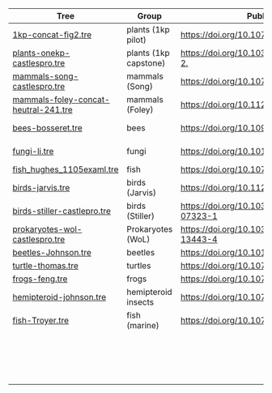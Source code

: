 | Tree                                       | Group  | Publication                             | n   | Comments                                                               |
|--------------------------------------------|--------|-----------------------------------------|-----|------------------------------------------------------------------------|
| [1kp-concat-fig2.tre](1kp-concat-fig2.tre) | plants (1kp pilot) | <https://doi.org/10.1073/pnas.1323926111> | 103 | The `FNA2AA.trim50genes50sites.no3rd.partitioned.gamma.final.tre` tree |
| [plants-onekp-castlespro.tre](plants-onekp-castlespro.tre)| plants (1kp capstone) | <https://doi.org/10.1038/s41586-019-1693-2.> | 1178 |                                                                        |
| [mammals-song-castlespro.tre](mammals-song-castlespro.tre)|  mammals (Song)  |  <https://doi.org/10.1073/pnas.1211733109> |  36 |    CASTLES-Pro, available from <https://github.com/ytabatabaee/CASTLES-Pro-paper/tree/main/data/biological/mammals>                                                                    |
| [mammals-foley-concat-heutral-241.tre](mammals-foley-concat-heutral-241.tre) |  mammals (Foley) |  <https://doi.org/10.1126/science.abl8189> | 241 |                                                                        |
|  [bees-bosseret.tre](bees-bosseret.tre)  |   bees |   <https://doi.org/10.1093/sysbio/syaa097>   |  30 |    CASTLES-pro on the ASTRAL tree from <https://doi.org/10.5061/dryad.z08kprrb6> available on <https://github.com/ytabatabaee/CASTLES-Pro-paper/tree/main/data/biological/bees>                                                      |
|  [fungi-li.tre](fungi-li.tre) | fungi | <https://doi.org/10.1016/j.cub.2021.01.074>                                         |1672|   `1672taxa_290genes_bb_1.treefile` from <https://figshare.com/articles/dataset/Scripts_and_analyses_used_for_the_fungal_phylogeny/12751736>                                                                 |
| [fish\_hughes\_1105examl.tre](fish_hughes_1105examl.tre) | fish |    <https://doi.org/10.1073/pnas.1719358115>                                     |    305 | `1105_protein_ExaBayes.tre` from <https://datadryad.org/stash/dataset/doi:10.5061/dryad.5b85783>                                                                      |
|  [birds-jarvis.tre](birds-jarvis.tre) | birds (Jarvis) |   <https://doi.org/10.1126/science.1253451>                                 |  48 |  The `TENT.RAxML-GAMMA` tree                                                               |
|  [birds-stiller-castlepro.tre](birds-stiller-castlepro.tre)| birds (Stiller) |   <https://doi.org/10.1038/s41586-024-07323-1>| 363 |  CASTLE-Pro on the original ASTRAL tree, available from <https://github.com/ytabatabaee/CASTLES-Pro-paper/tree/main/data/biological/birds-stiller>                                                                   |
| [prokaryotes-wol-castlespro.tre](prokaryotes-wol-castlespro.tre) | Prokaryotes (WoL) |     <https://doi.org/10.1038/s41467-019-13443-4>  |  10575 | The CASTLE-Pro branch lengths, available from <https://github.com/ytabatabaee/CASTLES-Pro-paper/tree/main/data/biological/bacterial-wol>                                                                     
| [beetles-Johnson.tre](beetles-Johnson.tre)|  beetles | <https://doi.org/10.1016/j.ympev.2018.05.028>                     |  127 |                                                                        |
| [turtle-thomas.tre](turtle-thomas.tre)| turtles       |    <https://doi.org/10.1073/pnas.2012215118>                                     |  593   |        `turtle.mcc.tre2` from <https://datadryad.org/stash/dataset/doi:10.5061/dryad.jh9w0vt8w>                                                                |
| [frogs-feng.tre](frogs-feng.tre)  |  frogs  |  <https://doi.org/10.1073/pnas.1704632114>                  | 309 |    `RAxML_309sp.tre` from <https://datadryad.org/stash/dataset/doi:10.5061/dryad.12546>                                                            |
| [hemipteroid-johnson.tre](hemipteroid-johnson.tre) |   hemipteroid  insects   |  <https://doi.org/10.1073/pnas.1815820115>    | 193 |   `Supplementary_Archive_4_phylogenies_bootstraps/ML_tree_inference_nucleotide_12/bestTreeWithSupport.newick` from   <https://doi.org/10.5061/dryad.t4f4g85>                                                              |
| [fish-Troyer.tre](fish-Troyer.tre) | fish (marine)  | <https://doi.org/10.1073/pnas.2122486119> | 152    | `SI_Dataset_S6_IQTREE_Best_partition_scheme.part.contree.tre` from   <https://datadryad.org/stash/dataset/doi:10.5061/dryad.z34tmpgfw>                                                                     |
|                                            |        |                                         |     |                                                                        |
|                                            |        |                                         |     |                                                                        |
|                                            |        |                                         |     |                                                                        |
|                                            |        |                                         |     |                                                                        |
|                                            |        |                                         |     |                                                                        |
|                                            |        |                                         |     |                                                                        |
|                                            |        |                                         |     |                                                                        |
|                                            |        |                                         |     |                                                                        |
|                                            |        |                                         |     |                                                                        |
|                                            |        |                                         |     |                                                                        |
|                                            |        |                                         |     |                                                                        |
|                                            |        |                                         |     |                                                                        |
|                                            |        |                                         |     |                                                                        |
|                                            |        |                                         |     |                                                                        |
|                                            |        |                                         |     |                                                                        |
|                                            |        |                                         |     |                                                                        |
|                                            |        |                                         |     |                                                                        |
